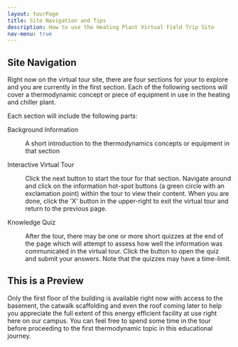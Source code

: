 ```yaml
---
layout: tourPage
title: Site Navigation and Tips
description: How to use the Heating Plant Virtual Field Trip Site
nav-menu: true
---
```

## Site Navigation
Right now on the virtual tour site, there are four sections for your to explore and you
are currently in the first section. Each of the following sections will cover a
thermodynamic concept or piece of equipment in use in the heating and chiller plant.

Each section will include the following parts:
<dl>
  <dt>Background Information</dt>
  <dd><p>A short introduction to the thermodynamics concepts or equipment in that section</p></dd>

  <dt>Interactive Virtual Tour</dt>
  <dd><p>Click the next button to start the tour for that section. Navigate around and click on
  the information hot-spot buttons (a green circle with an exclamation point) within the tour to
  view their content. When you are done, click the 'X' button in the upper-right to exit the
  virtual tour and return to the previous page.</p></dd>

  <dt>Knowledge Quiz</dt>
  <dd><p>After the tour, there may be one or more short quizzes at the end of the page which will
  attempt to assess how well the information was communicated in the virtual tour. Click the button
  to open the quiz and submit your answers. Note that the quizzes may have a time-limit.</p></dd>
</dl>

## This is a Preview
Only the first floor of the building is available right now with access to the basement,
the catwalk scaffolding and even the roof coming later to help you appreciate the full
extent of this energy efficient facility at use right here on our campus. You can feel
free to spend some time in the tour before proceeding to the first thermodynamic topic
in this educational journey.
